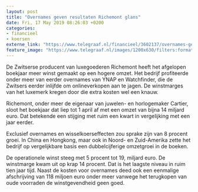 ```yaml
---
layout: post
title: "Overnames geven resultaten Richemont glans"
date: Fri, 17 May 2019 08:26:03 +0200
categories: 
- financieel 
- koersen 
externe_link: "https://www.telegraaf.nl/financieel/3602137/overnames-geven-resultaten-richemont-glans"
feature_image: "https://www.telegraaf.nl/images/1200x630/filters:format(jpeg):quality(80)/cdn-kiosk-api.telegraaf.nl/cd33336a-786c-11e9-a089-0255c322e81b.jpg"
---
```


<p class="intro">De Zwitserse producent van luxegoederen Richemont heeft het afgelopen boekjaar meer winst gemaakt op een hogere omzet. Het bedrijf profiteerde onder meer van eerder overnames van YNAP en Watchfinder, die de Zwitsers eerder inlijfde om onlineverkopen aan te jagen. De winstmarges van het luxemerk kregen door die extra kosten wel een knauw.</p> <p>Richemont, onder meer de eigenaar van juwelen- en horlogemaker Cartier, sloot het boekjaar dat liep tot 1 april af met een omzet van bijna 14 miljard euro. Dat betekende een stijging met ruim een kwart in vergelijking met een jaar eerder.</p><p>Exclusief overnames en wisselkoerseffecten zou sprake zijn van 8 procent groei. In China en Hongkong, maar ook in Noord- en Zuid-Amerika zette het bedrijf op vergelijkbare basis een dubbelcijferige omzetgroei in de boeken.</p><p>De operationele winst steeg met 5 procent tot 19, miljard euro. De winstmarge kwam uit op krap 14 procent. Dat is het laagste niveau in ruim tien jaar tijd. Naast de kosten voor overnames deed ook een eenmalige afschrijving van 118 miljoen euro onder meer vanwege het terugkopen van oude voorraden de winstgevendheid geen goed.</p>
